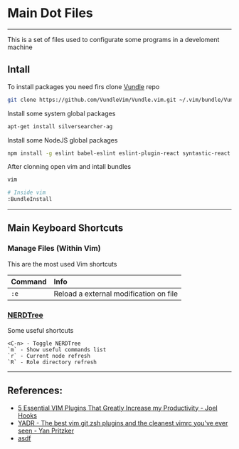 # Main Dot Files
---

This is a set of files used to configurate some programs in a develoment machine

## Intall 

To install packages you need firs clone [Vundle](https://github.com/VundleVim/Vundle.vim) repo

```bash
git clone https://github.com/VundleVim/Vundle.vim.git ~/.vim/bundle/Vundle.vim
```

Install some system global packages
```bash
apt-get install silversearcher-ag
```

Install some NodeJS global packages
```bash
npm install -g eslint babel-eslint eslint-plugin-react syntastic-react
```

After clonning open vim and intall bundles
```bash
vim

# Inside vim
:BundleInstall
```
---

## Main Keyboard Shortcuts

### Manage Files (Within Vim)

This are the most used Vim shortcuts

|Command    |Info   |
|:---   |:---   |
|`:e` |Reload a external modification on file| 


### [NERDTree](https://github.com/scrooloose/nerdtree)

Some useful shortcuts

```
<C-n> - Toggle NERDTree
`m` - Show useful commands list
`r` - Current node refresh
`R` - Role directory refresh
```


---

## References:
- [5 Essential VIM Plugins That Greatly Increase my Productivity - Joel Hooks](http://joelhooks.com/blog/2013/04/23/5-essential-vim-plugins/)
- [YADR - The best vim,git,zsh plugins and the cleanest vimrc you've ever seen - Yan Pritzker](https://github.com/skwp/dotfiles)
- [asdf](https://www.quora.com/Which-are-the-best-Vim-plugins)
